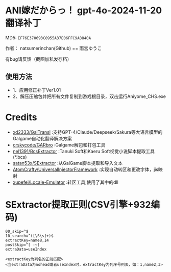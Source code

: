 # ANI嫁だからっ！ gpt-4o-2024-11-20 翻译补丁

MD5: `EF76E370693C8955A37E06FFC9A8840A`

作者： natsumerinchan(Github) == 雨宮ゆうこ

有bug请反馈（截图加私发存档）

## 使用方法
- 1、应用修正补丁Ver1.01
- 2、解压压缩包并把所有文件复制到游戏根目录，双击运行Aniyome_CHS.exe

# Credits

- [xd2333/GalTransl](https://github.com/xd2333/GalTransl.git) :支持GPT-4/Claude/Deepseek/Sakura等大语言模型的Galgame自动化翻译解决方案
- [crskycode/GARbro](https://github.com/crskycode/GARbro) :Galgame解包和打包工具
- [nel1391/BcsExtractor](https://github.com/nel1391/BcsExtractor.git) :Tanuki Soft和Kaeru Soft视觉小说脚本提取工具(*.bcs)
- [satan53x/SExtractor](https://github.com/satan53x/SExtractor.git) :从GalGame脚本提取和导入文本
- [AtomCrafty/UniversalInjectorFramework](https://github.com/AtomCrafty/UniversalInjectorFramework.git) :实现自动转区和更改字体，jis映射
- [xupefei/Locale-Emulator](https://github.com/xupefei/Locale-Emulator.git) :转区工具,使用了其中的dll

# SExtractor提取正则(CSV引擎+932编码)
```
00_skip=^$
10_search=^([\S\s]+)$
extractKey=name8,14
postSkip=^[ -~]
extraData=useIndex

<extractKey为列名的正则匹配>
<当extraData为nohead或者useIndex时，extractKey为列序号列表，如：1,name2,3>
```
